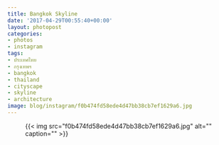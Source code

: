 ```yaml
---
title: Bangkok Skyline
date: '2017-04-29T00:55:40+00:00'
layout: photopost
categories:
- photos
- instagram
tags:
- ประเทศไทย
- กรุงเทพฯ
- bangkok
- thailand
- cityscape
- skyline
- architecture
image: blog/instagram/f0b474fd58ede4d47bb38cb7ef1629a6.jpg
---
```


<figure class="photo photo--square">
  {{< img src="f0b474fd58ede4d47bb38cb7ef1629a6.jpg" alt="" caption="" >}}

</figure>



